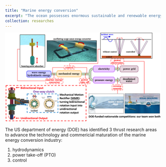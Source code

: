 ```yaml
---
title: "Marine energy conversion"
excerpt: "The ocean possesses enormous sustainable and renewable energy in the form of wave, current, salinity difference, and temperature difference. We exploit this energy fountain, by designing multi-scale machinery to convert the largely untapped wave and hydrokinetic energy. We solve the challenges from 3 perspectives: hydrodynamics, power take-off, and control.<br/><img src='/images/researchthemes_marineenergyconverter_overall.png'>"
collection: researches
---
```


![](/images/researchthemes_marineenergyconverter_overall.png)

The US department of energy (DOE) has identified 3 thrust research areas to advance the technology and commericial maturation of the marine energy conversion industry:
1. hydrodynamics
2. power take-off (PTO)
3. control
